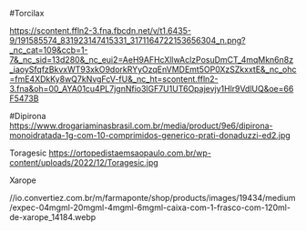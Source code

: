 #Torcilax

https://scontent.ffln2-3.fna.fbcdn.net/v/t1.6435-9/191585574_831923147415331_3171164722153656304_n.png?_nc_cat=109&ccb=1-7&_nc_sid=13d280&_nc_eui2=AeH9AFHcXllwAclzPosuDmCT_4mqMkn6n8z_iaoySfqfzBkvxWT93xkO9dorkRYyOzqEnVMDEmt5OP0XzSZkxxtE&_nc_ohc=fmE4XDkKy8wQ7kNvgFcV-fU&_nc_ht=scontent.ffln2-3.fna&oh=00_AYA01cu4PL7jgnNfio3lGF7U1UT6Opajevjy1Hlr9VdlUQ&oe=66F5473B

#Dipirona
https://www.drogariaminasbrasil.com.br/media/product/9e6/dipirona-monoidratada-1g-com-10-comprimidos-generico-prati-donaduzzi-ed2.jpg

Toragesic
https://ortopedistaemsaopaulo.com.br/wp-content/uploads/2022/12/Toragesic.jpg

Xarope

//io.convertiez.com.br/m/farmaponte/shop/products/images/19434/medium/expec-04mgml-20mgml-4mgml-6mgml-caixa-com-1-frasco-com-120ml-de-xarope_14184.webp
